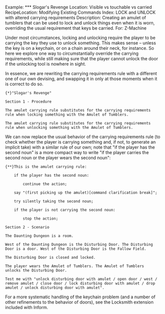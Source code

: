 Example: *** Slogar's Revenge
Location: Visible vs touchable vs carried
RecipeLocation: Modifying Existing Commands
Index: LOCK and UNLOCK with altered carrying requirements
Description: Creating an amulet of tumblers that can be used to lock and unlock things even when it is worn, overriding the usual requirement that keys be carried.
For: Z-Machine

  
Under most circumstances, locking and unlocking require the player to be carrying the key they use to unlock something. This makes sense – unless the key is on a keychain, or on a chain around their neck, for instance. So here we explore one way to circumstantially override the carrying requirements, while still making sure that the player cannot unlock the door if the unlocking tool is nowhere in sight.

  
In essence, we are rewriting the carrying requirements rule with a different one of our own devising, and swapping it in only at those moments when it is correct to do so.

  

``` inform7
{*}"Slogar's Revenge"

Section 1 - Procedure

The amulet carrying rule substitutes for the carrying requirements rule when locking something with the Amulet of Tumblers.

The amulet carrying rule substitutes for the carrying requirements rule when unlocking something with the Amulet of Tumblers.
```

  
We can now replace the usual behavior of the carrying requirements rule (to check whether the player is carrying something and, if not, to generate an implicit take) with a similar rule of our own; note that "if the player has the second noun" is a more compact way to write "if the player carries the second noun or the player wears the second noun":

  

``` inform7
{**}This is the amulet carrying rule:

	if the player has the second noun:

		continue the action;

	say "(first picking up the amulet)[command clarification break]";

	try silently taking the second noun;

	if the player is not carrying the second noun:

		stop the action;

Section 2 - Scenario

The Daunting Dungeon is a room.

West of the Daunting Dungeon is the Disturbing Door. The Disturbing Door is a door. West of the Disturbing Door is the Fallow Field.

The Disturbing Door is closed and locked.

The player wears the Amulet of Tumblers. The Amulet of Tumblers unlocks the Disturbing Door.

Test me with "unlock disturbing door with amulet / open door / west / remove amulet / close door / lock disturbing door with amulet / drop amulet / unlock disturbing door with amulet".
```

  
For a more systematic handling of the keychain problem (and a number of other refinements to the behavior of doors), see the Locksmith extension included with Inform.

